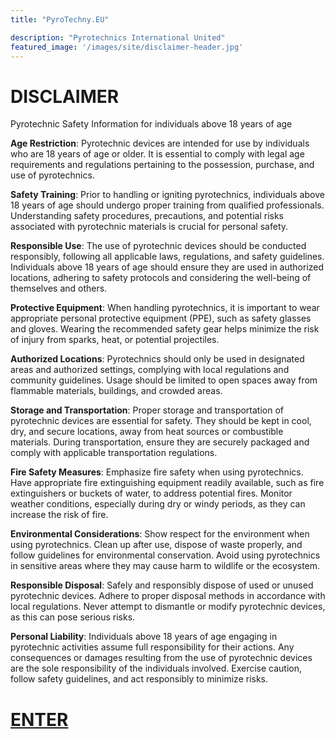 ```yaml
---
title: "PyroTechny.EU"

description: "Pyrotechnics International United"
featured_image: '/images/site/disclaimer-header.jpg'
---
```


# DISCLAIMER

Pyrotechnic Safety Information for individuals above 18 years of age

**Age Restriction**: Pyrotechnic devices are intended for use by individuals who are 18 years of age or older. It is essential to comply with legal age requirements and regulations pertaining to the possession, purchase, and use of pyrotechnics.

**Safety Training**: Prior to handling or igniting pyrotechnics, individuals above 18 years of age should undergo proper training from qualified professionals. Understanding safety procedures, precautions, and potential risks associated with pyrotechnic materials is crucial for personal safety.

**Responsible Use**: The use of pyrotechnic devices should be conducted responsibly, following all applicable laws, regulations, and safety guidelines. Individuals above 18 years of age should ensure they are used in authorized locations, adhering to safety protocols and considering the well-being of themselves and others.

**Protective Equipment**: When handling pyrotechnics, it is important to wear appropriate personal protective equipment (PPE), such as safety glasses and gloves. Wearing the recommended safety gear helps minimize the risk of injury from sparks, heat, or potential projectiles.

**Authorized Locations**: Pyrotechnics should only be used in designated areas and authorized settings, complying with local regulations and community guidelines. Usage should be limited to open spaces away from flammable materials, buildings, and crowded areas.

**Storage and Transportation**: Proper storage and transportation of pyrotechnic devices are essential for safety. They should be kept in cool, dry, and secure locations, away from heat sources or combustible materials. During transportation, ensure they are securely packaged and comply with applicable transportation regulations.

**Fire Safety Measures**: Emphasize fire safety when using pyrotechnics. Have appropriate fire extinguishing equipment readily available, such as fire extinguishers or buckets of water, to address potential fires. Monitor weather conditions, especially during dry or windy periods, as they can increase the risk of fire.

**Environmental Considerations**: Show respect for the environment when using pyrotechnics. Clean up after use, dispose of waste properly, and follow guidelines for environmental conservation. Avoid using pyrotechnics in sensitive areas where they may cause harm to wildlife or the ecosystem.

**Responsible Disposal**: Safely and responsibly dispose of used or unused pyrotechnic devices. Adhere to proper disposal methods in accordance with local regulations. Never attempt to dismantle or modify pyrotechnic devices, as this can pose serious risks.

**Personal Liability**: Individuals above 18 years of age engaging in pyrotechnic activities assume full responsibility for their actions. Any consequences or damages resulting from the use of pyrotechnic devices are the sole responsibility of the individuals involved. Exercise caution, follow safety guidelines, and act responsibly to minimize risks.

# [ENTER](/landing/)
